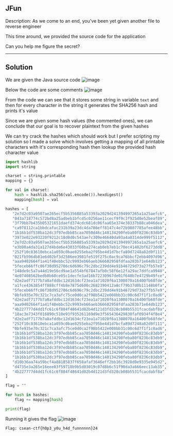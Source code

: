 ## JFun

Description: As we come to an end, you've been yet given another file to reverse engineer

This time around, we provided the source code for the application

Can you help me figure the secret?

---
Solution
---

We are given the Java source code
![image](https://github.com/user-attachments/assets/6b7516f1-e232-4190-bdf0-4c5fe369c0f1)

Below the code are some comments
![image](https://github.com/user-attachments/assets/a01b969f-ef4b-4d5f-8262-98c54bcd3460)

From the code we can see that it stores some string in variable `text` and then for every character in the string it generates the SHA256 hash and prints it's value

Since we are given some hash values (the commented ones), we can conclude that our goal is to recover plaintext from the given hashes

We can try crack the hashes which should work but I prefer scripting my solution so I made a solve which involves getting a mapping of all printable characters with it's corresponding hash then lookup the provided hash character value

```python
import hashlib
import string

charset = string.printable
mapping = {}

for val in charset:
    hash = hashlib.sha256(val.encode()).hexdigest()
    mapping[hash] = val

hashes = [
   "2e7d2c03a9507ae265ecf5b5356885a53393a2029d241394997265a1a25aefc6",
   "043a718774c572bd8a25adbeb1bfcd5c0256ae11cecf9f9c3f925d0e52beaf89",
   "3f79bb7b435b05321651daefd374cdc681dc06faa65e374e38337b88ca046dea",
   "ca978112ca1bbdcafac231b39a23dc4da786eff8147c4e72b9807785afee48bb",
   "1b16b1df538ba12dc3f97edbb85caa7050d46c148134290feba80f8236c83db9",
   "3973e022e93220f9212c18d0d0c543ae7c309e46640da93a4a0314de999f5112",
   "2e7d2c03a9507ae265ecf5b5356885a53393a2029d241394997265a1a25aefc6",
   "e3b98a4da31a127d4bde6e43033f66ba274cab0eb7eb1c70ec41402bf6273dd8",
   "252f10c83610ebca1a059c0bae8255eba2f95be4d1d7bcfa89d7248a82d9f111",
   "021fb596db81e6d02bf3d2586ee3981fe519f275c0ac9ca76bbcf2ebb4097d96",
   "aaa9402664f1a41f40ebbc52c9993eb66aeb366602958fdfaa283b71e64db123",
   "5feceb66ffc86f38d952786c6d696c79c2dbc239dd4e91b46729d73a27fb57e9",
   "148de9c5a7a44d19e56cd9ae1a554bf67847afb0c58f6e12fa29ac7ddfca9940",
   "4e07408562bedb8b60ce05c1decfe3ad16b72230967de01f640b7e4729b49fce",
   "d2e2adf7177b7a8afddbc12d1634cf23ea1a71020f6a1308070a16400fb68fde",
   "a1fce4363854ff888cff4b8e7875d600c2682390412a8cf79b37d0b11148b0fa",
   "5feceb66ffc86f38d952786c6d696c79c2dbc239dd4e91b46729d73a27fb57e9",
   "0bfe935e70c321c7ca3afc75ce0d0ca2f98b5422e008bb31c00c6d7f1f1c0ad6",
   "d2e2adf7177b7a8afddbc12d1634cf23ea1a71020f6a1308070a16400fb68fde",
   "aaa9402664f1a41f40ebbc52c9993eb66aeb366602958fdfaa283b71e64db123",
   "4b227777d4dd1fc61c6f884f48641d02b4d121d3fd328cb08b5531fcacdabf8a",
   "18ac3e7343f016890c510e93f935261169d9e3f565436429830faf0934f4f8e4",
   "d2e2adf7177b7a8afddbc12d1634cf23ea1a71020f6a1308070a16400fb68fde",
   "252f10c83610ebca1a059c0bae8255eba2f95be4d1d7bcfa89d7248a82d9f111",
   "0bfe935e70c321c7ca3afc75ce0d0ca2f98b5422e008bb31c00c6d7f1f1c0ad6",
   "1b16b1df538ba12dc3f97edbb85caa7050d46c148134290feba80f8236c83db9",
   "1b16b1df538ba12dc3f97edbb85caa7050d46c148134290feba80f8236c83db9",
   "1b16b1df538ba12dc3f97edbb85caa7050d46c148134290feba80f8236c83db9",
   "1b16b1df538ba12dc3f97edbb85caa7050d46c148134290feba80f8236c83db9",
   "1b16b1df538ba12dc3f97edbb85caa7050d46c148134290feba80f8236c83db9",
   "1b16b1df538ba12dc3f97edbb85caa7050d46c148134290feba80f8236c83db9",
   "d10b36aa74a59bcf4a88185837f658afaf3646eff2bb16c3928d0e9335e945d2",
   "d4735e3a265e16eee03f59718b9b5d03019c07d8b6c51f90da3a666eec13ab35",
   "4b227777d4dd1fc61c6f884f48641d02b4d121d3fd328cb08b5531fcacdabf8a"
]

flag = ""

for hash in hashes:
    flag += mapping[hash]

print(flag)
```

Running it gives the flag
![image](https://github.com/user-attachments/assets/8f22aa4e-7f54-46a1-ad1e-5ca70a85e032)

```
Flag: csean-ctf{h0p3_y0u_h4d_funnnnnn}24
```
